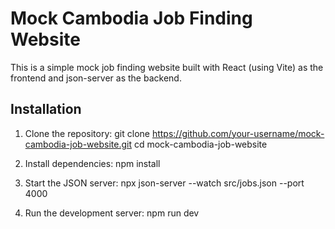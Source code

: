 # Mock Cambodia Job Finding Website

This is a simple mock job finding website built with React (using Vite) as the frontend and json-server as the backend.

## Installation

1. Clone the repository:
   git clone https://github.com/your-username/mock-cambodia-job-website.git
   cd mock-cambodia-job-website

2. Install dependencies:
   npm install

3. Start the JSON server:
   npx json-server --watch src/jobs.json --port 4000

4. Run the development server:
   npm run dev
